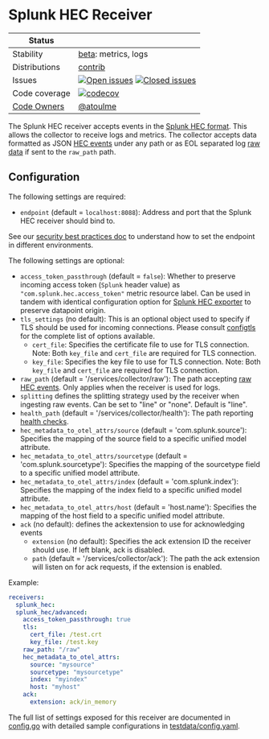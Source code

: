 # Splunk HEC Receiver

<!-- status autogenerated section -->
| Status        |           |
| ------------- |-----------|
| Stability     | [beta]: metrics, logs   |
| Distributions | [contrib] |
| Issues        | [![Open issues](https://img.shields.io/github/issues-search/open-telemetry/opentelemetry-collector-contrib?query=is%3Aissue%20is%3Aopen%20label%3Areceiver%2Fsplunkhec%20&label=open&color=orange&logo=opentelemetry)](https://github.com/open-telemetry/opentelemetry-collector-contrib/issues?q=is%3Aopen+is%3Aissue+label%3Areceiver%2Fsplunkhec) [![Closed issues](https://img.shields.io/github/issues-search/open-telemetry/opentelemetry-collector-contrib?query=is%3Aissue%20is%3Aclosed%20label%3Areceiver%2Fsplunkhec%20&label=closed&color=blue&logo=opentelemetry)](https://github.com/open-telemetry/opentelemetry-collector-contrib/issues?q=is%3Aclosed+is%3Aissue+label%3Areceiver%2Fsplunkhec) |
| Code coverage | [![codecov](https://codecov.io/github/open-telemetry/opentelemetry-collector-contrib/graph/main/badge.svg?component=receiver_splunk_hec)](https://app.codecov.io/gh/open-telemetry/opentelemetry-collector-contrib/tree/main/?components%5B0%5D=receiver_splunk_hec&displayType=list) |
| [Code Owners](https://github.com/open-telemetry/opentelemetry-collector-contrib/blob/main/CONTRIBUTING.md#becoming-a-code-owner)    | [@atoulme](https://www.github.com/atoulme) |

[beta]: https://github.com/open-telemetry/opentelemetry-collector/blob/main/docs/component-stability.md#beta
[contrib]: https://github.com/open-telemetry/opentelemetry-collector-releases/tree/main/distributions/otelcol-contrib
<!-- end autogenerated section -->

The Splunk HEC receiver accepts events in the [Splunk HEC
format](https://help.splunk.com/en/splunk-enterprise/get-data-in/get-started-with-getting-data-in/10.0/get-data-with-http-event-collector/format-events-for-http-event-collector).
This allows the collector to receive logs and metrics.
The collector accepts data formatted as JSON [HEC events](https://help.splunk.com/en/splunk-enterprise/get-data-in/get-started-with-getting-data-in/10.0/get-data-with-http-event-collector/format-events-for-http-event-collector#ariaid-title5) 
under any path or as EOL separated log [raw data](https://help.splunk.com/en/splunk-enterprise/get-data-in/get-started-with-getting-data-in/10.0/get-data-with-http-event-collector/format-events-for-http-event-collector#raw-event-parsing-0) 
if sent to the `raw_path` path.

## Configuration

The following settings are required:

* `endpoint` (default = `localhost:8088`): Address and port that the Splunk HEC
  receiver should bind to.

See our [security best practices doc](https://opentelemetry.io/docs/security/config-best-practices/#protect-against-denial-of-service-attacks) to understand how to set the endpoint in different environments.

The following settings are optional:

* `access_token_passthrough` (default = `false`): Whether to preserve incoming
  access token (`Splunk` header value) as
  `"com.splunk.hec.access_token"` metric resource label.  Can be used in
  tandem with identical configuration option for [Splunk HEC
  exporter](../../exporter/splunkhecexporter/README.md) to preserve datapoint
  origin.
* `tls_settings` (no default): This is an optional object used to specify if TLS should be used for
  incoming connections. Please consult [configtls] for the complete list of options available.
    * `cert_file`: Specifies the certificate file to use for TLS connection.
      Note: Both `key_file` and `cert_file` are required for TLS connection.
    * `key_file`: Specifies the key file to use for TLS connection. Note: Both
      `key_file` and `cert_file` are required for TLS connection.
* `raw_path` (default = '/services/collector/raw'): The path accepting [raw HEC events](https://help.splunk.com/en/splunk-enterprise/get-data-in/get-started-with-getting-data-in/10.0/get-data-with-http-event-collector/format-events-for-http-event-collector#example-5-curl-statement-sending-raw-data-0). Only applies when the receiver is used for logs.
* `splitting` defines the splitting strategy used by the receiver when ingesting raw events. Can be set to "line" or "none". Default is "line".
* `health_path` (default = '/services/collector/health'): The path reporting [health checks](https://docs.splunk.com/Documentation/Splunk/9.0.1/RESTREF/RESTinput#services.2Fcollector.2Fhealth).
* `hec_metadata_to_otel_attrs/source` (default = 'com.splunk.source'): Specifies the mapping of the source field to a specific unified model attribute.
* `hec_metadata_to_otel_attrs/sourcetype` (default = 'com.splunk.sourcetype'): Specifies the mapping of the sourcetype field to a specific unified model attribute.
* `hec_metadata_to_otel_attrs/index` (default = 'com.splunk.index'): Specifies the mapping of the index field to a specific unified model attribute.
* `hec_metadata_to_otel_attrs/host` (default = 'host.name'): Specifies the mapping of the host field to a specific unified model attribute.
* `ack` (no default): defines the ackextension to use for acknowledging events
  * `extension` (no default): Specifies the ack extension ID the receiver should use. If left blank, ack is disabled.
  * `path` (default = '/services/collector/ack'): The path the ack extension will listen on for ack requests, if the extension is enabled.
  
Example:

```yaml
receivers:
  splunk_hec:
  splunk_hec/advanced:
    access_token_passthrough: true
    tls:
      cert_file: /test.crt
      key_file: /test.key
    raw_path: "/raw"
    hec_metadata_to_otel_attrs:
      source: "mysource"
      sourcetype: "mysourcetype"
      index: "myindex"
      host: "myhost"
    ack: 
      extension: ack/in_memory
```

The full list of settings exposed for this receiver are documented in [config.go](./config.go)
with detailed sample configurations in [testdata/config.yaml](./testdata/config.yaml).

[configtls]: https://github.com/open-telemetry/opentelemetry-collector/blob/main/config/configtls
